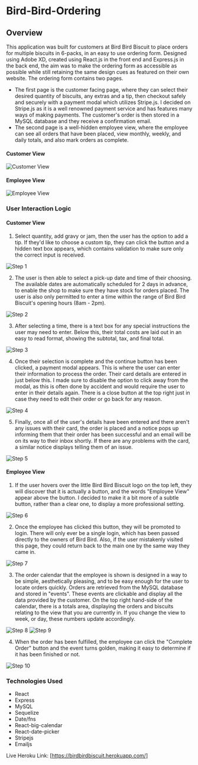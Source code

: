 # Bird-Bird-Ordering

## Overview
This application was built for customers at Bird Bird Biscuit to place orders for multiple biscuits in 6-packs, in an easy to use ordering form. Designed using Adobe XD, created using React.js in the front end and Express.js in the back end, the aim was to make the ordering form as accessible as possible while still retaining the same design cues as featured on their own website. 
The ordering form contains two pages. 
* The first page is the customer facing page, where they can select their desired quantity of biscuits, any extras and a tip, then checkout safely and securely with a payment modal which utilizes Stripe.js. I decided on Stripe.js as it is a well renowned payment service and has features many ways of making payments. The customer's order is then stored in a MySQL database and they receive a confirmation email. 
* The second page is a well-hidden employee view, where the employee can see all orders that have been placed, view monthly, weekly, and daily totals, and also mark orders as complete. 

#### Customer View
![Customer View](./client/src/images/customerView.png)

#### Employee View
![Employee View](./client/src/images/employeeView.png)

### User Interaction Logic
#### Customer View
1. Select quantity, add gravy or jam, then the user has the option to add a tip. If they'd like to choose a custom tip, they can click the button and a hidden text box appears, which contains validation to make sure only the correct input is received.

![Step 1](./client/src/images/stepOne.png)

2. The user is then able to select a pick-up date and time of their choosing. The available dates are automatically scheduled for 2 days in advance, to enable the shop to make sure they have stock for orders placed. The user is also only permitted to enter a time within the range of Bird Bird Biscuit's opening hours (8am - 2pm). 

![Step 2](./client/src/images/stepTwo.png)

3. After selecting a time, there is a text box for any special instructions the user may need to enter. Below this, their total costs are laid out in an easy to read format, showing the subtotal, tax, and final total. 

![Step 3](./client/src/images/stepThree.png)

4. Once their selection is complete and the continue button has been clicked, a payment modal appears. This is where the user can enter their information to process the order. Their card details are entered in just below this. I made sure to disable the option to click away from the modal, as this is often done by accident and would require the user to enter in their details again. There is a close button at the top right just in case they need to edit their order or go back for any reason.

![Step 4](./client/src/images/stepFour.png)

5. Finally, once all of the user's details have been entered and there aren't any issues with their card, the order is placed and a notice pops up informing them that their order has been successful and an email will be on its way to their inbox shortly. If there are any problems with the card, a similar notice displays telling them of an issue.

![Step 5](./client/src/images/stepFive.png)

#### Employee View
1. If the user hovers over the little Bird Bird Biscuit logo on the top left, they will discover that it is actually a button, and the words "Employee View" appear above the button. I decided to make it a bit more of a subtle button, rather than a clear one, to display a more professional setting.

![Step 6](./client/src/images/stepSix.png)

2. Once the employee has clicked this button, they will be promoted to login. There will only ever be a single login, which has been passed directly to the owners of Bird Bird. Also, if the user mistakenly visited this page, they could return back to the main one by the same way they came in.

![Step 7](./client/src/images/stepSeven.png)

3. The order calendar that the employee is shown is designed in a way to be simple, aesthetically pleasing, and to be easy enough for the user to locate orders quickly. Orders are retrieved from the MySQL database and stored in "events". These events are clickable and display all the data provided by the customer. On the top right hand-side of the calendar, there is a totals area, displaying the orders and biscuits relating to the view that you are currently in. If you change the view to week, or day, these numbers update accordingly.

![Step 8](./client/src/images/stepEight.png)
![Step 9](./client/src/images/stepNine.png)

4. When the order has been fulfilled, the employee can click the "Complete Order" button and the event turns golden, making it easy to determine if it has been finished or not. 

![Step 10](./client/src/images/stepTen.png)

### Technologies Used
* React
* Express
* MySQL
* Sequelize
* Date/fns
* React-big-calendar
* React-date-picker
* Stripejs
* Emailjs

Live Heroku Link: [https://birdbirdbiscuit.herokuapp.com/]
